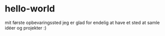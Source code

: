 # hello-world
mit første opbevaringssted
jeg er glad for endelig at have et sted at samle idéer og projekter :)
